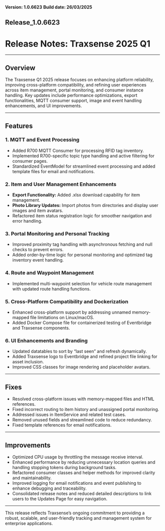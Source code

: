  **Version: 1.0.6623**
 **Build date: 26/03/2025**
## Release_1.0.6623 

# **Release Notes: Traxsense 2025 Q1**

---

## **Overview**  
The Traxsense Q1 2025 release focuses on enhancing platform reliability, improving cross-platform compatibility, and refining user experiences across item management, portal monitoring, and consumer instance handling. Key updates include performance optimizations, export functionalities, MQTT consumer support, image and event handling enhancements, and UI improvements.

---

## **Features**  
### **1. MQTT and Event Processing**  
- Added R700 MQTT Consumer for processing RFID tag inventory.  
- Implemented R700-specific topic type handling and active filtering for consumer pages.  
- Standardized EventModel for streamlined event processing and added template files for email and notifications.

### **2. Item and User Management Enhancements**  
- **Export Functionality:** Added .xlsx download capability for item management.  
- **Photo Library Updates:** Import photos from directories and display user images and item avatars.  
- Refactored item status registration logic for smoother navigation and error handling.

### **3. Portal Monitoring and Personal Tracking**  
- Improved proximity tag handling with asynchronous fetching and null checks to prevent errors.  
- Added order-by-time logic for personal monitoring and optimized tag inventory event handling.

### **4. Route and Waypoint Management**  
- Implemented multi-waypoint selection for vehicle route management with updated route handling functions.

### **5. Cross-Platform Compatibility and Dockerization**  
- Enhanced cross-platform support by addressing unnamed memory-mapped file limitations on Linux/macOS.  
- Added Docker Compose file for containerized testing of Eventbridge and Traxsense components.

### **6. UI Enhancements and Branding**  
- Updated datatables to sort by “last seen” and refresh dynamically.  
- Added Traxsense logo to Eventbridge and refined project file linking for asset inclusion.  
- Improved CSS classes for image rendering and placeholder avatars.

---

## **Fixes**  
- Resolved cross-platform issues with memory-mapped files and HTML references.  
- Fixed incorrect routing to item history and unassigned portal monitoring.  
- Addressed issues in ItemService and related test cases.  
- Removed unused fields and streamlined code to reduce redundancy.  
- Fixed template references for email notifications.

---

## **Improvements**  
- Optimized CPU usage by throttling the message receive interval.  
- Enhanced performance by reducing unnecessary location queries and handling stopping tokens during background tasks.  
- Refactored consumer classes and helper methods for improved clarity and maintainability.  
- Improved logging for email notifications and event publishing to enhance debugging and traceability.  
- Consolidated release notes and reduced detailed descriptions to link users to the Updates Page for easy navigation.  

---

This release reflects Traxsense’s ongoing commitment to providing a robust, scalable, and user-friendly tracking and management system for enterprise applications.


